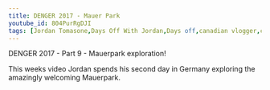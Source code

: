 ```yaml
---
title: DENGER 2017 - Mauer Park
youtube_id: 804PurRgDJI
tags: [Jordan Tomasone,Days Off With Jordan,Days off,canadian vlogger,canadian travel vlogger,inspirational content,europe travel,europe travel 2017,traveling europe,denmark,DENGER 2017,germany travel trip 2017,experience germany,europe travel vlog,europe travel vlog 2017,mauerpark,mauer park,mauer park exploration,exploring mauer park,culture of mauer park,experience berlin mauer park,germany day 2 travel vlog,germany day 2,exploring germany day 2,mauer,park]
---
```

DENGER 2017 - Part 9 - Mauerpark exploration!

This weeks video Jordan spends his second day in Germany exploring the amazingly welcoming Mauerpark.

